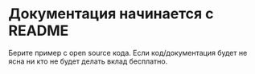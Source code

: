  # Документация начинается с README
 
Берите пример с open source кода. 
Если код/документация будет не ясна ни кто не будет делать вклад бесплатно.
